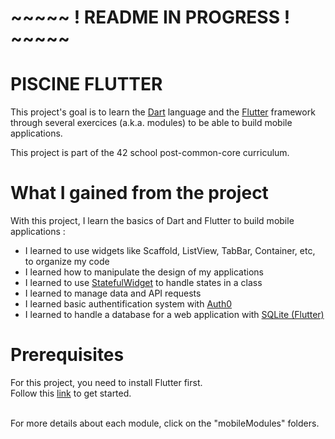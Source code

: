 # ~~~~~ ! README IN PROGRESS ! ~~~~~ #

# PISCINE FLUTTER
This project's goal is to learn the [Dart](https://dart.dev/) language and the [Flutter](https://flutter.dev/) framework through several exercices (a.k.a. modules) to be able to build mobile applications. <br />

This project is part of the 42 school post-common-core curriculum.

# What I gained from the project

With this project, I learn the basics of Dart and Flutter to build mobile applications : <br />
- I learned to use widgets like Scaffold, ListView, TabBar, Container, etc, to organize my code
- I learned how to manipulate the design of my applications
- I learned to use [StatefulWidget](https://api.flutter.dev/flutter/widgets/StatefulWidget-class.html) to handle states in a class
- I learned to manage data and API requests
- I learned basic authentification system with [Auth0](https://auth0.com/)
- I learned to handle a database for a web application with [SQLite (Flutter)](https://docs.flutter.dev/cookbook/persistence/sqlite)

# Prerequisites

For this project, you need to install Flutter first. <br />
Follow this [link](https://docs.flutter.dev/get-started/install) to get started. <br />
<br />

For more details about each module, click on the "mobileModules" folders.
